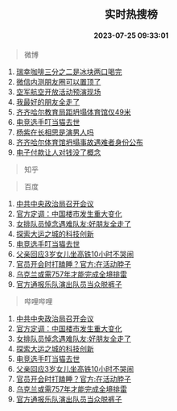 <div align="center"><h2>实时热搜榜</h2><h4>2023-07-25 09:33:01</h4></div>

> 微博  

1. [瑞幸咖啡三分之二是冰块两口喝完](https://s.weibo.com/weibo?q=%23%E7%91%9E%E5%B9%B8%E5%92%96%E5%95%A1%E4%B8%89%E5%88%86%E4%B9%8B%E4%BA%8C%E6%98%AF%E5%86%B0%E5%9D%97%E4%B8%A4%E5%8F%A3%E5%96%9D%E5%AE%8C%23&t=31&band_rank=1&Refer=top)<br />
2. [微信内测朋友圈可以置顶了](https://s.weibo.com/weibo?q=%23%E5%BE%AE%E4%BF%A1%E5%86%85%E6%B5%8B%E6%9C%8B%E5%8F%8B%E5%9C%88%E5%8F%AF%E4%BB%A5%E7%BD%AE%E9%A1%B6%E4%BA%86%23&t=31&band_rank=2&Refer=top)<br />
3. [空军航空开放活动预演现场](https://s.weibo.com/weibo?q=%23%E7%A9%BA%E5%86%9B%E8%88%AA%E7%A9%BA%E5%BC%80%E6%94%BE%E6%B4%BB%E5%8A%A8%E9%A2%84%E6%BC%94%E7%8E%B0%E5%9C%BA%23&t=31&band_rank=3&Refer=top)<br />
4. [我最好的朋友全走了](https://s.weibo.com/weibo?q=%E6%88%91%E6%9C%80%E5%A5%BD%E7%9A%84%E6%9C%8B%E5%8F%8B%E5%85%A8%E8%B5%B0%E4%BA%86&t=31&band_rank=4&Refer=top)<br />
5. [齐齐哈尔教育局距坍塌体育馆仅49米](https://s.weibo.com/weibo?q=%23%E9%BD%90%E9%BD%90%E5%93%88%E5%B0%94%E6%95%99%E8%82%B2%E5%B1%80%E8%B7%9D%E5%9D%8D%E5%A1%8C%E4%BD%93%E8%82%B2%E9%A6%86%E4%BB%8549%E7%B1%B3%23&t=31&band_rank=5&Refer=top)<br />
6. [电竞选手叮当猫去世](https://s.weibo.com/weibo?q=%E7%94%B5%E7%AB%9E%E9%80%89%E6%89%8B%E5%8F%AE%E5%BD%93%E7%8C%AB%E5%8E%BB%E4%B8%96&t=31&band_rank=6&Refer=top)<br />
7. [杨紫在长相思是演男人吗](https://s.weibo.com/weibo?q=%23%E6%9D%A8%E7%B4%AB%E5%9C%A8%E9%95%BF%E7%9B%B8%E6%80%9D%E6%98%AF%E6%BC%94%E7%94%B7%E4%BA%BA%E5%90%97%23&t=31&band_rank=7&Refer=top)<br />
8. [齐齐哈尔体育馆坍塌事故遇难者身份公布](https://s.weibo.com/weibo?q=%23%E9%BD%90%E9%BD%90%E5%93%88%E5%B0%94%E4%BD%93%E8%82%B2%E9%A6%86%E5%9D%8D%E5%A1%8C%E4%BA%8B%E6%95%85%E9%81%87%E9%9A%BE%E8%80%85%E8%BA%AB%E4%BB%BD%E5%85%AC%E5%B8%83%23&t=31&band_rank=8&Refer=top)<br />
9. [电子付款让人对钱没了概念](https://s.weibo.com/weibo?q=%23%E7%94%B5%E5%AD%90%E4%BB%98%E6%AC%BE%E8%AE%A9%E4%BA%BA%E5%AF%B9%E9%92%B1%E6%B2%A1%E4%BA%86%E6%A6%82%E5%BF%B5%23&t=31&band_rank=9&Refer=top)<br />

> 知乎  


> 百度  

1. [中共中央政治局召开会议](https://www.baidu.com/s?wd=%E4%B8%AD%E5%85%B1%E4%B8%AD%E5%A4%AE%E6%94%BF%E6%B2%BB%E5%B1%80%E5%8F%AC%E5%BC%80%E4%BC%9A%E8%AE%AE&sa=fyb_news&rsv_dl=fyb_news)<br />
2. [官方定调：中国楼市发生重大变化](https://www.baidu.com/s?wd=%E5%AE%98%E6%96%B9%E5%AE%9A%E8%B0%83%EF%BC%9A%E4%B8%AD%E5%9B%BD%E6%A5%BC%E5%B8%82%E5%8F%91%E7%94%9F%E9%87%8D%E5%A4%A7%E5%8F%98%E5%8C%96&sa=fyb_news&rsv_dl=fyb_news)<br />
3. [女排队员悼念遇难队友:好朋友全走了](https://www.baidu.com/s?wd=%E5%A5%B3%E6%8E%92%E9%98%9F%E5%91%98%E6%82%BC%E5%BF%B5%E9%81%87%E9%9A%BE%E9%98%9F%E5%8F%8B%3A%E5%A5%BD%E6%9C%8B%E5%8F%8B%E5%85%A8%E8%B5%B0%E4%BA%86&sa=fyb_news&rsv_dl=fyb_news)<br />
4. [探索大运之城的科技创新](https://www.baidu.com/s?wd=%E6%8E%A2%E7%B4%A2%E5%A4%A7%E8%BF%90%E4%B9%8B%E5%9F%8E%E7%9A%84%E7%A7%91%E6%8A%80%E5%88%9B%E6%96%B0&sa=fyb_news&rsv_dl=fyb_news)<br />
5. [电竞选手叮当猫去世](https://www.baidu.com/s?wd=%E7%94%B5%E7%AB%9E%E9%80%89%E6%89%8B%E5%8F%AE%E5%BD%93%E7%8C%AB%E5%8E%BB%E4%B8%96&sa=fyb_news&rsv_dl=fyb_news)<br />
6. [父亲回应3岁女儿坐高铁10小时不哭闹](https://www.baidu.com/s?wd=%E7%88%B6%E4%BA%B2%E5%9B%9E%E5%BA%943%E5%B2%81%E5%A5%B3%E5%84%BF%E5%9D%90%E9%AB%98%E9%93%8110%E5%B0%8F%E6%97%B6%E4%B8%8D%E5%93%AD%E9%97%B9&sa=fyb_news&rsv_dl=fyb_news)<br />
7. [官员开会时打瞌睡？官方:在活动脖子](https://www.baidu.com/s?wd=%E5%AE%98%E5%91%98%E5%BC%80%E4%BC%9A%E6%97%B6%E6%89%93%E7%9E%8C%E7%9D%A1%EF%BC%9F%E5%AE%98%E6%96%B9%3A%E5%9C%A8%E6%B4%BB%E5%8A%A8%E8%84%96%E5%AD%90&sa=fyb_news&rsv_dl=fyb_news)<br />
8. [乌克兰或需757年才能完成全境排雷](https://www.baidu.com/s?wd=%E4%B9%8C%E5%85%8B%E5%85%B0%E6%88%96%E9%9C%80757%E5%B9%B4%E6%89%8D%E8%83%BD%E5%AE%8C%E6%88%90%E5%85%A8%E5%A2%83%E6%8E%92%E9%9B%B7&sa=fyb_news&rsv_dl=fyb_news)<br />
9. [官方通报乐队演出队员当众脱裤子](https://www.baidu.com/s?wd=%E5%AE%98%E6%96%B9%E9%80%9A%E6%8A%A5%E4%B9%90%E9%98%9F%E6%BC%94%E5%87%BA%E9%98%9F%E5%91%98%E5%BD%93%E4%BC%97%E8%84%B1%E8%A3%A4%E5%AD%90&sa=fyb_news&rsv_dl=fyb_news)<br />

> 哔哩哔哩  

1. [中共中央政治局召开会议](https://www.baidu.com/s?wd=%E4%B8%AD%E5%85%B1%E4%B8%AD%E5%A4%AE%E6%94%BF%E6%B2%BB%E5%B1%80%E5%8F%AC%E5%BC%80%E4%BC%9A%E8%AE%AE&sa=fyb_news&rsv_dl=fyb_news)<br />
2. [官方定调：中国楼市发生重大变化](https://www.baidu.com/s?wd=%E5%AE%98%E6%96%B9%E5%AE%9A%E8%B0%83%EF%BC%9A%E4%B8%AD%E5%9B%BD%E6%A5%BC%E5%B8%82%E5%8F%91%E7%94%9F%E9%87%8D%E5%A4%A7%E5%8F%98%E5%8C%96&sa=fyb_news&rsv_dl=fyb_news)<br />
3. [女排队员悼念遇难队友:好朋友全走了](https://www.baidu.com/s?wd=%E5%A5%B3%E6%8E%92%E9%98%9F%E5%91%98%E6%82%BC%E5%BF%B5%E9%81%87%E9%9A%BE%E9%98%9F%E5%8F%8B%3A%E5%A5%BD%E6%9C%8B%E5%8F%8B%E5%85%A8%E8%B5%B0%E4%BA%86&sa=fyb_news&rsv_dl=fyb_news)<br />
4. [探索大运之城的科技创新](https://www.baidu.com/s?wd=%E6%8E%A2%E7%B4%A2%E5%A4%A7%E8%BF%90%E4%B9%8B%E5%9F%8E%E7%9A%84%E7%A7%91%E6%8A%80%E5%88%9B%E6%96%B0&sa=fyb_news&rsv_dl=fyb_news)<br />
5. [电竞选手叮当猫去世](https://www.baidu.com/s?wd=%E7%94%B5%E7%AB%9E%E9%80%89%E6%89%8B%E5%8F%AE%E5%BD%93%E7%8C%AB%E5%8E%BB%E4%B8%96&sa=fyb_news&rsv_dl=fyb_news)<br />
6. [父亲回应3岁女儿坐高铁10小时不哭闹](https://www.baidu.com/s?wd=%E7%88%B6%E4%BA%B2%E5%9B%9E%E5%BA%943%E5%B2%81%E5%A5%B3%E5%84%BF%E5%9D%90%E9%AB%98%E9%93%8110%E5%B0%8F%E6%97%B6%E4%B8%8D%E5%93%AD%E9%97%B9&sa=fyb_news&rsv_dl=fyb_news)<br />
7. [官员开会时打瞌睡？官方:在活动脖子](https://www.baidu.com/s?wd=%E5%AE%98%E5%91%98%E5%BC%80%E4%BC%9A%E6%97%B6%E6%89%93%E7%9E%8C%E7%9D%A1%EF%BC%9F%E5%AE%98%E6%96%B9%3A%E5%9C%A8%E6%B4%BB%E5%8A%A8%E8%84%96%E5%AD%90&sa=fyb_news&rsv_dl=fyb_news)<br />
8. [乌克兰或需757年才能完成全境排雷](https://www.baidu.com/s?wd=%E4%B9%8C%E5%85%8B%E5%85%B0%E6%88%96%E9%9C%80757%E5%B9%B4%E6%89%8D%E8%83%BD%E5%AE%8C%E6%88%90%E5%85%A8%E5%A2%83%E6%8E%92%E9%9B%B7&sa=fyb_news&rsv_dl=fyb_news)<br />
9. [官方通报乐队演出队员当众脱裤子](https://www.baidu.com/s?wd=%E5%AE%98%E6%96%B9%E9%80%9A%E6%8A%A5%E4%B9%90%E9%98%9F%E6%BC%94%E5%87%BA%E9%98%9F%E5%91%98%E5%BD%93%E4%BC%97%E8%84%B1%E8%A3%A4%E5%AD%90&sa=fyb_news&rsv_dl=fyb_news)<br />
